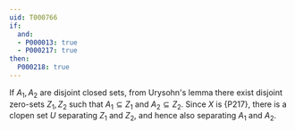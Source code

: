 ```yaml
---
uid: T000766
if:
  and:
  - P000013: true
  - P000217: true
then:
  P000218: true
---
```


If $A_1, A_2$ are disjoint closed sets, from Urysohn's lemma there exist disjoint zero-sets $Z_1, Z_2$ such that $A_1\subseteq Z_1$ and $A_2\subseteq Z_2$.
Since $X$ is {P217}, there is a clopen set $U$ separating $Z_1$ and $Z_2$, and hence also separating $A_1$ and $A_2$.
